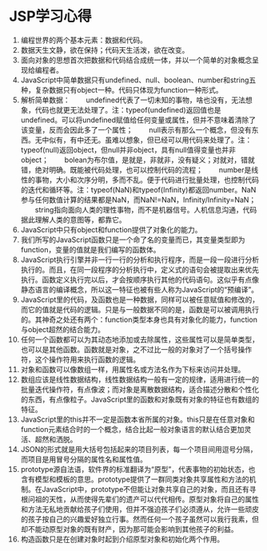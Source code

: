 ﻿# JSP学习心得




 1. 编程世界的两个基本元素：数据和代码。
 2. 数据天生文静，欲在保持；代码天生活泼，欲在改变。
 3. 面向对象的思想首次把数据和代码结合成统一体，并以一个简单的对象概念呈现给编程者。
 4. JavaScript中简单数据只有undefined、null、boolean、number和string五种，复杂数据只有object一种。代码只体现为function一种形式。
 5. 解析简单数据：
&ensp;&ensp;&ensp;&ensp;undefined代表了一切未知的事物，啥也没有，无法想象，代码也就更无法处理了。注：typeof(undefined)返回值也是undefined。可以将undefined赋值给任何变量或属性，但并不意味着清除了该变量，反而会因此多了一个属性；
&ensp;&ensp;&ensp;&ensp;null表示有那么一个概念，但没有东西。无中似有，有中还无。虽难以想象，但已经可以用代码来处理了。注：typeof(null)返回object，但null并非object，具有null值得变量也并非object；
&ensp;&ensp;&ensp;&ensp;bolean为布尔值，是就是，非就非，没有疑义；对就对，错就错，绝对明确。既能被代码处理，也可以控制代码的流程；
&ensp;&ensp;&ensp;&ensp;number是线性的事物，大小和次序分明，多而不乱。便于代码进行批量处理，也控制代码的迭代和循环等。注：typeof(NaN)和typeof(Infinity)都返回number。NaN参与任何数值计算的结果都是NaN，而NaN!=NaN，Infinity/Infinity=NaN；
&ensp;&ensp;&ensp;&ensp;string指向面向人类的理性事物，而不是机器信号。人机信息沟通，代码据此理解人类的意图等，都靠它。
 6. JavaScript中只有object和function提供了对象化的能力。
 7. 我们所写的JavaScript函数只是一个命了名的变量而已，其变量类型即为function，变量的值就是我们编写的函数体。
 8. JavaScript执行引擎并非一行一行的分析和执行程序，而是一段一段进行分析执行的。而且，在同一段程序的分析执行中，定义式的语句会被提取出来优先执行。函数定义执行完以后，才会按顺序执行其他的代码语句。这似乎有点像静态语言的编译概念，所以这一特征也被有些人称为JavaScript的“预编译”。
 9. JavaScript里的代码，及函数也是一种数据，同样可以被任意赋值和修改的，而它的值就是代码的逻辑。只是与一般数据不同的是，函数是可以被调用执行的。其神奇之处还有两个：function类型本身也具有对象化的能力，function与object超然的结合能力。
 10. 任何一个函数都可以为其动态地添加或去除属性，这些属性可以是简单类型，也可以是其他函数。函数就是对象，之不过比一般的对象对了一个括号操作符，这个操作符用来执行函数的逻辑。
 11. 对象和函数可以像数组一样，用属性名或方法名作为下标来访问并处理。
 12. 数组应该是线性数据结构，线性数据结构一般有一定的规律，适用进行统一的批量迭代操作符，有点像波；而对象是离散数据结构，适合描述分散和个性化的东西，有点像粒子。JavaScript里的函数和对象既有对象的特征也有数组的特征。
 13. JavaScript里的this并不一定是函数本省所属的对象。this只是在任意对象和function元素结合时的一个概念，结合比起一般对象语言的默认结合更加灵活、超然和洒脱。
 14. JSON的形式就是用大括号包括起来的项目列表，每一个项目间用逗号分隔，而项目是用冒号分隔的属性名和属性值。
 15. prototype源自法语，软件界的标准翻译为“原型”，代表事物的初始状态，也含有模型和模板的意思。prototype提供了一群同类对象共享属性和方法的机制。在JavaScript中，prototype不但能让对象共享自己的对象，而且还有寻根问祖的天性，从而使得先辈们的遗产可以代代相传。原型对象将自己的属性和方法无私地贡献给孩子们使用，但并不强迫孩子们必须遵从，允许一些顽皮的孩子按自己的兴趣爱好独立行事。然而任何一个孩子虽然可以我行我素，但却不能动原型对象的既有财产，因为那可能会影响到其他孩子的利益。
 16. 构造函数只是在创建对象时起到介绍原型对象和初始化两个作用。

